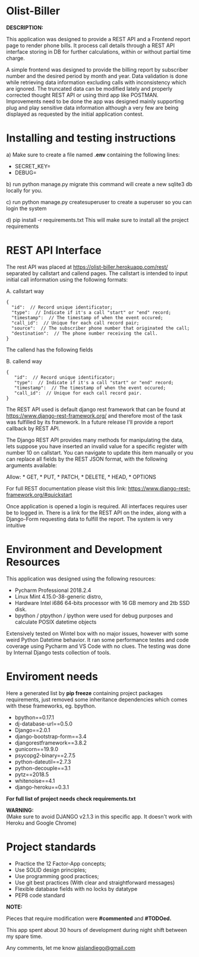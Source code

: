 # Olist-Biller 

**DESCRIPTION:** 

This application was designed to provide a REST API and a Frontend report page to render phone bills. 
It process call details through a REST API interface storing in DB for further calculations, within or without partial 
time charge. 

A simple frontend was designed to provide the billing report by subscriber number and the desired period by month and 
year. Data validation is done while retrieving data information excluding calls with inconsistency which are ignored. 
The truncated data can be modified lately and properly corrected thought REST API or using third app like POSTMAN.
Improvements need to be done the app was designed mainly supporting plug and play sensitive data information although a 
very few are being displayed as requested by the initial application contest. 


# Installing and testing instructions
a) Make sure to create a file named **.env** containing the following lines:

* SECRET_KEY=
* DEBUG=

b) run python manage.py migrate 
this command will create a new sqlite3 db locally for you.

c) run python manage.py createsuperuser
to create a superuser so you can login the system

d) pip install -r requirements.txt
This will make sure to install all the project requirements 

# REST API Interface
The rest API was placed at https://olist-biller.herokuapp.com/rest/ separated by callstart and callend pages. The callstart is intended 
to input initial call information using the following formats:

A. callstart way

```
{
  "id":  // Record unique identificator;
  "type":  // Indicate if it's a call "start" or "end" record;
  "timestamp":  // The timestamp of when the event occured;
  "call_id":  // Unique for each call record pair;
  "source":  // The subscriber phone number that originated the call;
  "destination":  // The phone number receiving the call.
}
```

The callend has the following fields

B. callend way

```
{
   "id":  // Record unique identificator;
   "type":  // Indicate if it's a call "start" or "end" record;
   "timestamp":  // The timestamp of when the event occured;
   "call_id":  // Unique for each call record pair.
}
```

The REST API used is default django rest framework that can be found at https://www.django-rest-framework.org/ 
and therefore most of the task was fulfilled by its framework. In a future release I'll provide a report callback 
by REST API.

The Django REST API provides many methods for manipulating the data, lets suppose you have inserted an invalid value
for a specific register with number 10 on callstart. You can navigate to update this item manually or you can replace
all fields by the REST JSON format, with the following arguments available: 

Allow: 
    * GET, 
    * PUT,
    * PATCH, 
    * DELETE, 
    * HEAD, 
    * OPTIONS

For full REST documentation please visit this link: https://www.django-rest-framework.org/#quickstart


Once application is opened a login is required. All interfaces requires user be to logged in. There is a link for the REST API on the index,
along with a Django-Form requesting data to fulfill the report. The system is very intuitive


# Environment and Development Resources

This application was designed using the following resources:
* Pycharm Professional 2018.2.4 
* Linux Mint 4.15.0-38-generic distro,
* Hardware Intel i686 64-bits processor with 16 GB memory and 2tb SSD disk.
* bpython / ptpython / ipython were used for debug purposes and calculate POSIX datetime objects

Extensively tested on Wintel box with no major issues, however with some weird Python Datetime behavior. 
It ran some performance testes and code coverage using Pycharm and VS Code with no clues.
The testing was done by Internal Django tests collection of tools.

# Enviroment needs

Here a generated list by **pip freeze** containing project packages requirements, just removed some inheritance dependencies 
which comes with these frameworks, eg. bpython.

* bpython==0.17.1 
* dj-database-url==0.5.0
* Django==2.0.1 
* django-bootstrap-form==3.4
* djangorestframework==3.8.2
* gunicorn==19.9.0
* psycopg2-binary==2.7.5
* python-dateutil==2.7.3
* python-decouple==3.1
* pytz==2018.5
* whitenoise==4.1
* django-heroku==0.3.1

**For full list of project needs check requirements.txt** 

**WARNING:**  
(Make sure to avoid DJANGO v2.1.3 in this specific app. It doesn't work with Heroku and Google Chrome)

# Project standards

* Practice the 12 Factor-App concepts; 
* Use SOLID design principles;
* Use programming good practices;
* Use git best practices (With clear and straightforward messages)
* Flexible database fields with no locks by datatype
* PEP8 code standard

**NOTE:**  

Pieces that require modification were **#commented** and **#TODOed.**
 
This app spent about 30 hours of development during night shift between my spare time. 

Any comments, let me know
aislandiego@gmail.com 